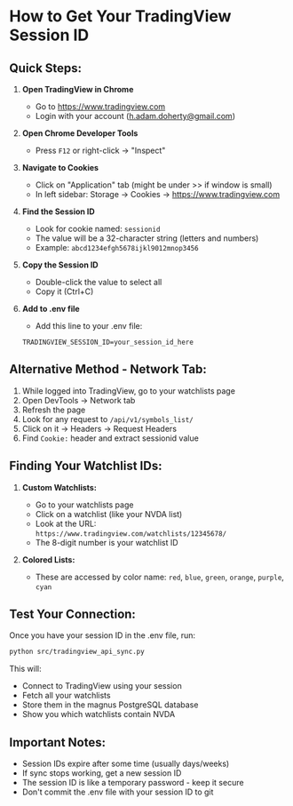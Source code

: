# How to Get Your TradingView Session ID

## Quick Steps:

1. **Open TradingView in Chrome**
   - Go to https://www.tradingview.com
   - Login with your account (h.adam.doherty@gmail.com)

2. **Open Chrome Developer Tools**
   - Press `F12` or right-click → "Inspect"

3. **Navigate to Cookies**
   - Click on "Application" tab (might be under >> if window is small)
   - In left sidebar: Storage → Cookies → https://www.tradingview.com

4. **Find the Session ID**
   - Look for cookie named: `sessionid`
   - The value will be a 32-character string (letters and numbers)
   - Example: `abcd1234efgh5678ijkl9012mnop3456`

5. **Copy the Session ID**
   - Double-click the value to select all
   - Copy it (Ctrl+C)

6. **Add to .env file**
   - Add this line to your .env file:
   ```
   TRADINGVIEW_SESSION_ID=your_session_id_here
   ```

## Alternative Method - Network Tab:

1. While logged into TradingView, go to your watchlists page
2. Open DevTools → Network tab
3. Refresh the page
4. Look for any request to `/api/v1/symbols_list/`
5. Click on it → Headers → Request Headers
6. Find `Cookie:` header and extract sessionid value

## Finding Your Watchlist IDs:

1. **Custom Watchlists:**
   - Go to your watchlists page
   - Click on a watchlist (like your NVDA list)
   - Look at the URL: `https://www.tradingview.com/watchlists/12345678/`
   - The 8-digit number is your watchlist ID

2. **Colored Lists:**
   - These are accessed by color name: `red`, `blue`, `green`, `orange`, `purple`, `cyan`

## Test Your Connection:

Once you have your session ID in the .env file, run:

```bash
python src/tradingview_api_sync.py
```

This will:
- Connect to TradingView using your session
- Fetch all your watchlists
- Store them in the magnus PostgreSQL database
- Show you which watchlists contain NVDA

## Important Notes:

- Session IDs expire after some time (usually days/weeks)
- If sync stops working, get a new session ID
- The session ID is like a temporary password - keep it secure
- Don't commit the .env file with your session ID to git